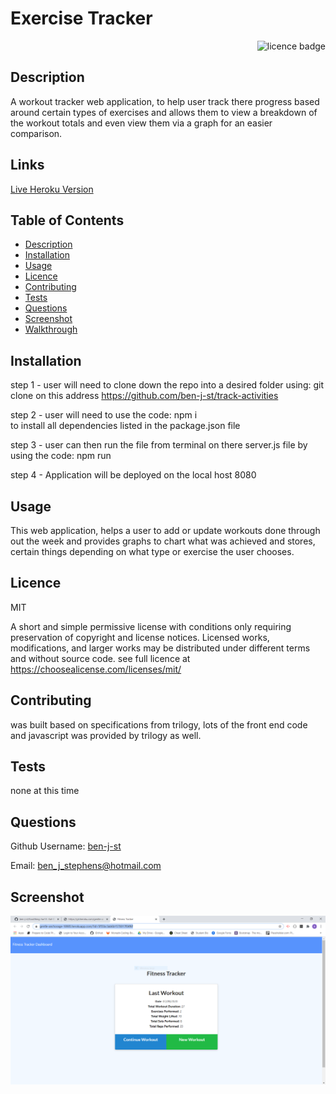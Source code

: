 # Exercise Tracker

    
<div align="right"><img alt="licence badge" src="https://img.shields.io/badge/licence-MIT-yellow"></div>

## Description 

A workout tracker web application, to help user track there progress based around certain types of exercises and allows them to view a breakdown of the workout totals and even view them via a graph for an easier comparison.

## Links

<a href="https://gentle-anchorage-18985.herokuapp.com/">Live Heroku Version</a>

## Table of Contents

* [Description](#Description)
* [Installation](#Installation)
* [Usage](#Usage)
* [Licence](#Licence)
* [Contributing](#Contributing)
* [Tests](#Tests)
* [Questions](#Questions)
* [Screenshot](#Screenshot)
* [Walkthrough](#Walkthrough-video)

## Installation

step 1 - user will need to clone down the repo into a desired folder using: git clone 
    on this address https://github.com/ben-j-st/track-activities

step 2 - user will need to use the code: npm i  
    to install all dependencies listed in the package.json file

step 3 - user can then run the file from terminal on there server.js file by using the code:
    npm run
    
step 4 - Application will be deployed on the local host 8080


## Usage

This web application, helps a user to add or update workouts done through out the week and provides graphs to chart what was achieved and stores, certain things depending on what type or exercise the user chooses.

## Licence 

MIT

A short and simple permissive license with conditions only requiring preservation of copyright and license notices. Licensed works, modifications, and larger works may be distributed under different terms and without source code. see full licence at https://choosealicense.com/licenses/mit/

## Contributing 

was built based on specifications from trilogy, lots of the front end code and javascript was provided by trilogy as well.

## Tests

none at this time

## Questions

Github Username: <a href="https://github.com/ben-j-st">ben-j-st</a>

Email: ben_j_stephens@hotmail.com

## Screenshot 

![screenshot](public/images/exerciseTracker.PNG) 

